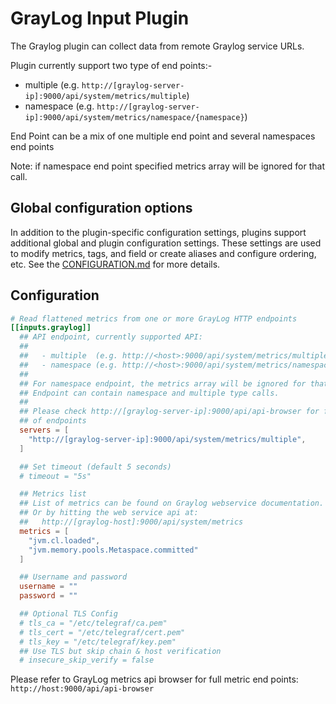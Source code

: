 # GrayLog Input Plugin

The Graylog plugin can collect data from remote Graylog service URLs.

Plugin currently support two type of end points:-

- multiple  (e.g. `http://[graylog-server-ip]:9000/api/system/metrics/multiple`)
- namespace (e.g. `http://[graylog-server-ip]:9000/api/system/metrics/namespace/{namespace}`)

End Point can be a mix of one multiple end point and several namespaces end
points

Note: if namespace end point specified metrics array will be ignored for that
call.

## Global configuration options <!-- @/docs/includes/plugin_config.md -->

In addition to the plugin-specific configuration settings, plugins support
additional global and plugin configuration settings. These settings are used to
modify metrics, tags, and field or create aliases and configure ordering, etc.
See the [CONFIGURATION.md][CONFIGURATION.md] for more details.

[CONFIGURATION.md]: ../../../docs/CONFIGURATION.md

## Configuration

```toml @sample.conf
# Read flattened metrics from one or more GrayLog HTTP endpoints
[[inputs.graylog]]
  ## API endpoint, currently supported API:
  ##
  ##   - multiple  (e.g. http://<host>:9000/api/system/metrics/multiple)
  ##   - namespace (e.g. http://<host>:9000/api/system/metrics/namespace/{namespace})
  ##
  ## For namespace endpoint, the metrics array will be ignored for that call.
  ## Endpoint can contain namespace and multiple type calls.
  ##
  ## Please check http://[graylog-server-ip]:9000/api/api-browser for full list
  ## of endpoints
  servers = [
    "http://[graylog-server-ip]:9000/api/system/metrics/multiple",
  ]

  ## Set timeout (default 5 seconds)
  # timeout = "5s"

  ## Metrics list
  ## List of metrics can be found on Graylog webservice documentation.
  ## Or by hitting the web service api at:
  ##   http://[graylog-host]:9000/api/system/metrics
  metrics = [
    "jvm.cl.loaded",
    "jvm.memory.pools.Metaspace.committed"
  ]

  ## Username and password
  username = ""
  password = ""

  ## Optional TLS Config
  # tls_ca = "/etc/telegraf/ca.pem"
  # tls_cert = "/etc/telegraf/cert.pem"
  # tls_key = "/etc/telegraf/key.pem"
  ## Use TLS but skip chain & host verification
  # insecure_skip_verify = false
```

Please refer to GrayLog metrics api browser for full metric end points:
`http://host:9000/api/api-browser`
